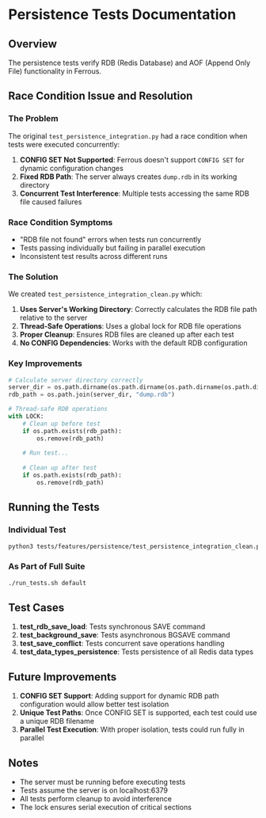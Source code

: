 # Persistence Tests Documentation

## Overview
The persistence tests verify RDB (Redis Database) and AOF (Append Only File) functionality in Ferrous.

## Race Condition Issue and Resolution

### The Problem
The original `test_persistence_integration.py` had a race condition when tests were executed concurrently:

1. **CONFIG SET Not Supported**: Ferrous doesn't support `CONFIG SET` for dynamic configuration changes
2. **Fixed RDB Path**: The server always creates `dump.rdb` in its working directory
3. **Concurrent Test Interference**: Multiple tests accessing the same RDB file caused failures

### Race Condition Symptoms
- "RDB file not found" errors when tests run concurrently
- Tests passing individually but failing in parallel execution
- Inconsistent test results across different runs

### The Solution
We created `test_persistence_integration_clean.py` which:

1. **Uses Server's Working Directory**: Correctly calculates the RDB file path relative to the server
2. **Thread-Safe Operations**: Uses a global lock for RDB file operations
3. **Proper Cleanup**: Ensures RDB files are cleaned up after each test
4. **No CONFIG Dependencies**: Works with the default RDB configuration

### Key Improvements

```python
# Calculate server directory correctly
server_dir = os.path.dirname(os.path.dirname(os.path.dirname(os.path.dirname(os.path.abspath(__file__)))))
rdb_path = os.path.join(server_dir, "dump.rdb")

# Thread-safe RDB operations
with LOCK:
    # Clean up before test
    if os.path.exists(rdb_path):
        os.remove(rdb_path)
    
    # Run test...
    
    # Clean up after test
    if os.path.exists(rdb_path):
        os.remove(rdb_path)
```

## Running the Tests

### Individual Test
```bash
python3 tests/features/persistence/test_persistence_integration_clean.py
```

### As Part of Full Suite
```bash
./run_tests.sh default
```

## Test Cases

1. **test_rdb_save_load**: Tests synchronous SAVE command
2. **test_background_save**: Tests asynchronous BGSAVE command  
3. **test_save_conflict**: Tests concurrent save operations handling
4. **test_data_types_persistence**: Tests persistence of all Redis data types

## Future Improvements

1. **CONFIG SET Support**: Adding support for dynamic RDB path configuration would allow better test isolation
2. **Unique Test Paths**: Once CONFIG SET is supported, each test could use a unique RDB filename
3. **Parallel Test Execution**: With proper isolation, tests could run fully in parallel

## Notes

- The server must be running before executing tests
- Tests assume the server is on localhost:6379
- All tests perform cleanup to avoid interference
- The lock ensures serial execution of critical sections